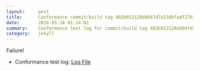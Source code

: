 ```yaml
---
layout:     post
title:      Conformance commit/build tag 402b012128dd847d7a13dbfadf27b19469b31727
date:       2016-05-18 01:14:02
summary:    Conformance test log for commit/build tag 402b012128dd847d7a13dbfadf27b19469b31727.
category:   jekyll
---
```


Failure!

- Conformance test log: [Log File](http://s3-us-west-2.amazonaws.com/kraken-e2e-logs/conformance/kraken_402b012128dd847d7a13dbfadf27b19469b31727.log)
